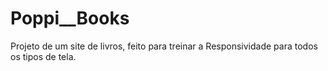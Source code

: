 # Poppi__Books
Projeto de um site de livros, feito para treinar a Responsividade para todos os tipos de tela.
